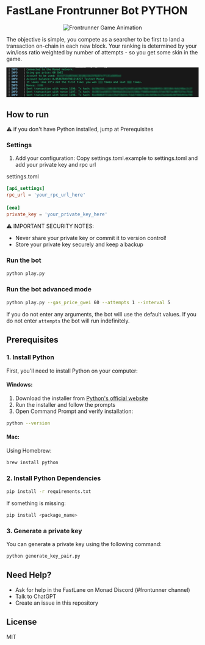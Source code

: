# FastLane Frontrunner Bot PYTHON

<p align="center">
  <img src="frontrunner-gif.gif" alt="Frontrunner Game Animation" width="600">
</p>

The objective is simple, you compete as a searcher to be first to land a transaction on-chain in each new block.
Your ranking is determined by your win/loss ratio weighted by number of attempts - so you get some skin in the game.

<p align="center">
  <img src="terminal_example.jpg" alt="terminal example">
</p>


## How to run

⚠️ if you don't have Python installed, jump at Prerequisites

### Settings
1. Add your configuration:
Copy settings.toml.example to settings.toml and add your private key and rpc url

settings.toml
```toml
[api_settings]
rpc_url = 'your_rpc_url_here'

[eoa]
private_key = 'your_private_key_here'
```

⚠️ IMPORTANT SECURITY NOTES:
- Never share your private key or commit it to version control!
- Store your private key securely and keep a backup

### Run the bot

```sh
python play.py 
```
### Run the bot advanced mode

```sh
python play.py --gas_price_gwei 60 --attempts 1 --interval 5
```
If you do not enter any arguments, the bot will use the default values. If you do not enter `attempts` the bot will run indefinitely.

## Prerequisites

### 1. Install Python

First, you'll need to install Python on your computer:

#### Windows:
1. Download the installer from [Python's official website](https://www.python.org/downloads/)
2. Run the installer and follow the prompts
3. Open Command Prompt and verify installation:
```sh
python --version
```

#### Mac:
Using Homebrew:
```sh
brew install python
```

### 2. Install Python Dependencies

```sh
pip install -r requirements.txt
```
If something is missing:
```sh
pip install <package_name>
```

### 3. Generate a private key

You can generate a private key using the following command:
```sh
python generate_key_pair.py
```


## Need Help?

- Ask for help in the FastLane on Monad Discord (#frontunner channel)
- Talk to ChatGPT
- Create an issue in this repository


## License

MIT